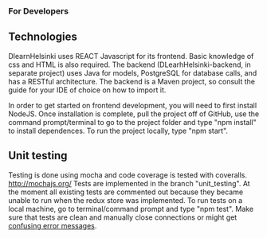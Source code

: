 ### For Developers

## Technologies
DlearnHelsinki uses REACT Javascript for its frontend. Basic knowledge of css and HTML is also required.
The backend (DLearhHelsinki-backend, in separate project) uses Java for models, PostgreSQL for database calls, and has a RESTful architecture. The backend is a Maven project, so consult the guide for your IDE of choice on how to import it.

In order to get started on frontend development, you will need to first install NodeJS. Once installation is complete, pull the project off of GitHub, use the command prompt/terminal to go to the project folder and type "npm install" to install dependences. To run the project locally, type "npm start".

## Unit testing
Testing is done using mocha and code coverage is tested with coveralls.
http://mochajs.org/
Tests are implemented in the branch "unit_testing". At the moment all existing tests are commented out because they became unable to run when the redux store was implemented.
To run tests on a local machine, go to terminal/command prompt and type "npm test".
Make sure that tests are clean and manually close connections or might get [confusing error messages](https://github.com/mochajs/mocha/issues/2879).
